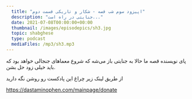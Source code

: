 ```yaml
---
  title: "اپیزود سوم شب قصه - شکار و تاریکی قسمت دوم"
  description: "جنایتی در راه است..."
  date: 2021-07-08T00:00:00+00:00
  thumbnail: /images/episodepics/sh3.jpg
  topic: shabghese
  type: podcast
  mediaFiles: /mp3/sh3.mp3
---
```

پای نویسنده قصه ما حالا به جنایتی باز می‌شه که شروع معماهای جنجالی خواهد بود که باید خیلی زود حل بشن.

از طریق لینک زیر چراغ این پادکست رو روشن نگه دارید

https://dastaminophen.com/mainpage/donate